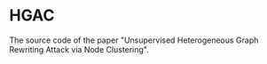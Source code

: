 # HGAC
The source code of the paper "Unsupervised Heterogeneous Graph Rewriting Attack via Node Clustering".

